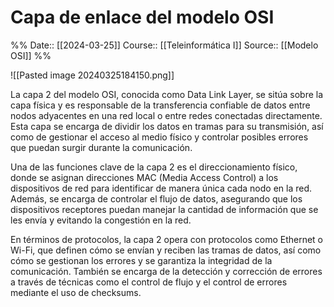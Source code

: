 # Capa de enlace del modelo OSI

%%
Date:: [[2024-03-25]]
Course:: [[Teleinformática I]]
Source:: [[Modelo OSI]]
%%

![[Pasted image 20240325184150.png]]

La capa 2 del modelo OSI, conocida como Data Link Layer, se sitúa sobre la capa física y es responsable de la transferencia confiable de datos entre nodos adyacentes en una red local o entre redes conectadas directamente. Esta capa se encarga de dividir los datos en tramas para su transmisión, así como de gestionar el acceso al medio físico y controlar posibles errores que puedan surgir durante la comunicación.

Una de las funciones clave de la capa 2 es el direccionamiento físico, donde se asignan direcciones MAC (Media Access Control) a los dispositivos de red para identificar de manera única cada nodo en la red. Además, se encarga de controlar el flujo de datos, asegurando que los dispositivos receptores puedan manejar la cantidad de información que se les envía y evitando la congestión en la red.

En términos de protocolos, la capa 2 opera con protocolos como Ethernet o Wi-Fi, que definen cómo se envían y reciben las tramas de datos, así como cómo se gestionan los errores y se garantiza la integridad de la comunicación. También se encarga de la detección y corrección de errores a través de técnicas como el control de flujo y el control de errores mediante el uso de checksums.


